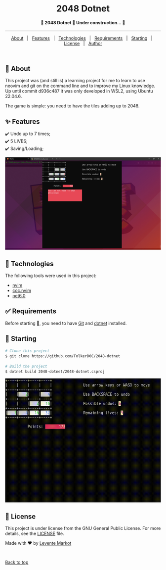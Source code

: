 <h1 align="center">2048 Dotnet</h1>

<h4 align="center"> 
	🚧  2048 Dotnet 🚀 Under construction...  🚧
</h4> 

<hr>

<p align="center">
  <a href="#dart-about">About</a> &#xa0; | &#xa0; 
  <a href="#sparkles-features">Features</a> &#xa0; | &#xa0;
  <a href="#rocket-technologies">Technologies</a> &#xa0; | &#xa0;
  <a href="#white_check_mark-requirements">Requirements</a> &#xa0; | &#xa0;
  <a href="#checkered_flag-starting">Starting</a> &#xa0; | &#xa0;
  <a href="#memo-license">License</a> &#xa0; | &#xa0;
  <a href="https://github.com/FolkerD0C" target="_blank">Author</a>
</p>

<br>

## :dart: About ##

This project was (and still is) a learning project for me to learn to use neovim and git on the command line
and to improve my Linux knowledge. Up until commit d936c487 it was only developed in WSL2, using Ubuntu 22.04.6.

The game is simple: you need to have the tiles adding up to 2048.

## :sparkles: Features ##

:heavy_check_mark: Undo up to 7 times;\
:heavy_check_mark: 5 LIVES;\
:heavy_check_mark: Saving/Loading;

<img src="resources/2048-dotnet-screenshot-earlygame.png" alt="Screenshot" title="Screenshot of the game">

## :rocket: Technologies ##

The following tools were used in this project:

- [nvim](https://neovim.io/)
- [coc.nvim](https://github.com/neoclide/coc.nvim)
- [net6.0](https://learn.microsoft.com/en-us/dotnet/core/whats-new/dotnet-6)

## :white_check_mark: Requirements ##

Before starting :checkered_flag:, you need to have [Git](https://git-scm.com) and [dotnet](https://dotnet.microsoft.com/en-us/download/dotnet/6.0) installed.

## :checkered_flag: Starting ##

```bash
# Clone this project
$ git clone https://github.com/FolkerD0C/2048-dotnet

# Build the project
$ dotnet build 2048-dotnet/2048-dotnet.csproj

```
<img src="resources/2048-dotnet-gameplay.gif" alt="Gameplay">

## :memo: License ##

This project is under license from the GNU General Public License. For more details, see the [LICENSE](LICENSE) file.


Made with :heart: by <a href="https://github.com/FolkerD0C" target="_blank">Levente Markot</a>

&#xa0;

<a href="#top">Back to top</a>
